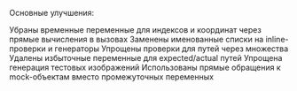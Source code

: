 Основные улучшения:

Убраны временные переменные для индексов и координат через прямые вычисления в вызовах
Заменены именованные списки на inline-проверки и генераторы
Упрощены проверки для путей через множества
Удалены избыточные переменные для expected/actual путей
Упрощена генерация тестовых изображений
Использованы прямые обращения к mock-объектам вместо промежуточных переменных